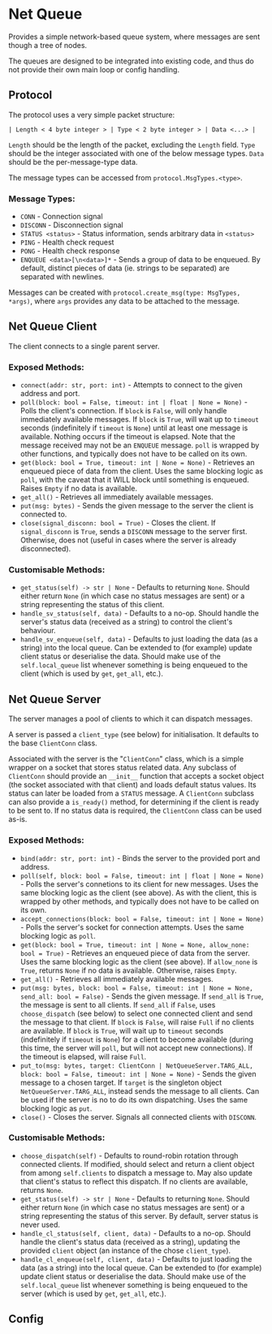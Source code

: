 # Net Queue

Provides a simple network-based queue system, where messages are sent though a tree of nodes.

The queues are designed to be integrated into existing code, and thus do not provide their own main loop or config handling.


## Protocol

The protocol uses a very simple packet structure:
```
| Length < 4 byte integer > | Type < 2 byte integer > | Data <...> |
```

`Length` should be the length of the packet, excluding the `Length` field.
`Type` should be the integer associated with one of the below message types.
`Data` should be the per-message-type data.

The message types can be accessed from `protocol.MsgTypes.<type>`.

### Message Types:
- `CONN` - Connection signal
- `DISCONN` - Disconnection signal
- `STATUS <status>` - Status information, sends arbitrary data in `<status>`
- `PING` - Health check request
- `PONG` - Health check response
- `ENQUEUE <data>[\n<data>]*` - Sends a group of data to be enqueued. By default, distinct pieces of data (ie. strings to be separated) are separated with newlines.

Messages can be created with `protocol.create_msg(type: MsgTypes, *args)`, where `args` provides any data to be attached to the message.



## Net Queue Client

The client connects to a single parent server.

### Exposed Methods:
- `connect(addr: str, port: int)` - Attempts to connect to the given address and port.
- `poll(block: bool = False, timeout: int | float | None = None)` - Polls the client's connection. If `block` is `False`, will only handle immediately available messages. If `block` is `True`, will wait up to `timeout` seconds (indefinitely if `timeout` is `None`) until at least one message is available. Nothing occurs if the timeout is elapsed. Note that the message received may not be an `ENQUEUE` message. `poll` is wrapped by other functions, and typically does not have to be called on its own.
- `get(block: bool = True, timeout: int | None = None)` - Retrieves an enqueued piece of data from the client. Uses the same blocking logic as `poll`, with the caveat that it WILL block until something is enqueued. Raises `Empty` if no data is available.
- `get_all()` - Retrieves all immediately available messages.
- `put(msg: bytes)` - Sends the given message to the server the client is connected to.
- `close(signal_disconn: bool = True)` - Closes the client. If `signal_disconn` is `True`, sends a `DISCONN` message to the server first. Otherwise, does not (useful in cases where the server is already disconnected).

### Customisable Methods:
- `get_status(self) -> str | None` - Defaults to returning `None`. Should either return `None` (in which case no status messages are sent) or a string representing the status of this client.
- `handle_sv_status(self, data)` - Defaults to a no-op. Should handle the server's status data (received as a string) to control the client's behaviour.
- `handle_sv_enqueue(self, data)` - Defaults to just loading the data (as a string) into the local queue. Can be extended to (for example) update client status or deserialise the data. Should make use of the `self.local_queue` list whenever something is being enqueued to the client (which is used by `get`, `get_all`, etc.).



## Net Queue Server

The server manages a pool of clients to which it can dispatch messages.

A server is passed a `client_type` (see below) for initialisation. It defaults to the base `ClientConn` class.

Associated with the server is the "`ClientConn`" class, which is a simple wrapper on a socket that stores status related data. Any subclass of `ClientConn` should provide an `__init__` function that accepts a socket object (the socket associated with that client) and loads default status values. Its status can later be loaded from a `STATUS` message.
A `ClientConn` subclass can also provide a `is_ready()` method, for determining if the client is ready to be sent to.
If no status data is required, the `ClientConn` class can be used as-is.

### Exposed Methods:
- `bind(addr: str, port: int)` - Binds the server to the provided port and address. 
- `poll(self, block: bool = False, timeout: int | float | None = None)` - Polls the server's connetions to its client for new messages. Uses the same blocking logic as the client (see above). As with the client, this is wrapped by other methods, and typically does not have to be called on its own.
- `accept_connections(block: bool = False, timeout: int | None = None)` - Polls the server's socket for connection attempts. Uses the same blocking logic as `poll`.
- `get(block: bool = True, timeout: int | None = None, allow_none: bool = True)` - Retrieves an enqueued piece of data from the server. Uses the same blocking logic as the client (see above). If `allow_none` is `True`, returns `None` if no data is available. Otherwise, raises `Empty`.
- `get_all()` - Retrieves all immediately available messages.
- `put(msg: bytes, block: bool = False, timeout: int | None = None, send_all: bool = False)` - Sends the given message. If `send_all` is `True`, the message is sent to all clients. If `send_all` if `False`, uses `choose_dispatch` (see below) to select one connected client and send the message to that client. If `block` is `False`, will raise `Full` if no clients are available. If `block` is `True`, will wait up to `timeout` seconds (indefinitely if `timeout` is `None`) for a client to become available (during this time, the server will `poll`, but will not accept new connections). If the timeout is elapsed, will raise `Full`.
- `put_to(msg: bytes, target: ClientConn | NetQueueServer.TARG_ALL, block: bool = False, timeout: int | None = None)` - Sends the given message to a chosen target. If `target` is the singleton object `NetQueueServer.TARG_ALL`, instead sends the message to all clients. Can be used if the server is no to do its own dispatching. Uses the same blocking logic as `put`.
- `close()` - Closes the server. Signals all connected clients with `DISCONN`.

### Customisable Methods:
- `choose_dispatch(self)` - Defaults to round-robin rotation through connected clients. If modified, should select and return a client object from among `self.clients` to dispatch a message to. May also update that client's status to reflect this dispatch. If no clients are available, returns `None`.
- `get_status(self) -> str | None` - Defaults to returning `None`. Should either return `None` (in which case no status messages are sent) or a string representing the status of this server. By default, server status is never used.
- `handle_cl_status(self, client, data)` - Defaults to a no-op. Should handle the client's status data (received as a string), updating the provided `client` object (an instance of the chose `client_type`).
- `handle_cl_enqueue(self, client, data)` - Defaults to just loading the data (as a string) into the local queue. Can be extended to (for example) update client status or deserialise the data. Should make use of the `self.local_queue` list whenever something is being enqueued to the server (which is used by `get`, `get_all`, etc.).


## Config

<TODO>
